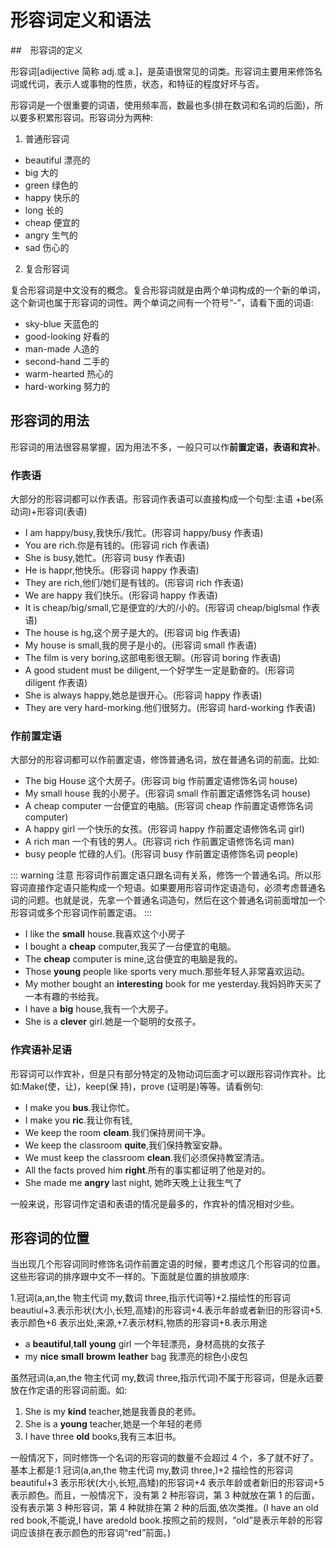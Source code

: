 # 形容词定义和语法

##　形容词的定义

形容词[adijective 简称 adj.或 a.]，是英语很常见的词类。形容词主要用来修饰名词或代词，表示人或事物的性质，状态，和特征的程度好坏与否。

形容词是一个很重要的词语，使用频率高，数最也多(排在数词和名词的后面)，所以要多积累形容词。形容词分为两种:

1. 普通形容词

- beautiful 漂亮的
- big 大的
- green 绿色的
- happy 快乐的
- long 长的
- cheap 便宜的
- angry 生气的
- sad 伤心的

2. 复合形容词

复合形容词是中文没有的概念。复合形容词就是由两个单词构成的一个新的单词，这个新词也属于形容词的词性。两个单词之间有一个符号“-”，请看下面的词语:

- sky-blue 天蓝色的
- good-looking 好看的
- man-made 人造的
- second-hand 二手的
- warm-hearted 热心的
- hard-working 努力的

## 形容词的用法

形容词的用法很容易掌握，因为用法不多，一般只可以作**前置定语，表语和宾补**。

### 作表语

大部分的形容词都可以作表语。形容词作表语可以直接构成一个句型:主语 +be(系动词)+形容词(表语)

- I am happy/busy,我快乐/我忙。(形容词 happy/busy 作表语)
- You are rich.你是有钱的。(形容词 rich 作表语)
- She is busy,她忙。(形容词 busy 作表语)
- He is happr,他快乐。(形容词 happy 作表语)
- They are rich,他们/她们是有钱的。(形容词 rich 作表语)
- We are happy 我们快乐。(形容词 happy 作表语)
- It is cheap/big/small,它是便宜的/大的/小的。(形容词 cheap/biglsmal 作表语)
- The house is hg,这个房子是大的。(形容词 big 作表语)
- My house is small,我的房子是小的。(形容词 small 作表语)
- The film is very boring,这部电影很无聊。(形容词 boring 作表语)
- A good student must be diligent,一个好学生一定是勤奋的。(形容词 diligent 作表语)
- She is always happy,她总是很开心。(形容词 happy 作表语)
- They are very hard-morking.他们很努力。(形容词 hard-working 作表语)

### 作前置定语

大部分的形容词都可以作前置定语，修饰普通名词，放在普通名词的前面。比如:

- The big House 这个大房子。(形容词 big 作前置定语修饰名词 house)
- My small house 我的小房子。(形容词 small 作前置定语修饰名词 house)
- A cheap computer 一台便宜的电脑。(形容词 cheap 作前置定语修饰名词 computer)
- A happy girl 一个快乐的女孩。(形容词 happy 作前置定语修饰名词 girl)
- A rich man 一个有钱的男人。(形容词 rich 作前置定语修饰名词 man)
- busy people 忙碌的人们。(形容词 busy 作前置定语修饰名词 people)

::: warning 注意
形容词作前置定语只跟名词有关系，修饰一个普通名词。所以形容词直接作定语只能构成一个短语。如果要用形容词作定语造句，必须考虑普通名词的问题。也就是说，先拿一个普通名词造句，然后在这个普通名词前面增加一个形容词或多个形容词作前置定语。
:::

- I like the **small** house.我喜欢这个小房子
- I bought a **cheap** computer,我买了一台便宜的电脑。
- The **cheap** computer is mine,这台便宜的电脑是我的。
- Those **young** people like sports very much.那些年轻人非常喜欢运动。
- My mother bought an **interesting** book for me yesterday.我妈妈昨天买了一本有趣的书给我。
- I have a **big** house,我有一个大房子。
- She is a **clever** girl.她是一个聪明的女孩子。

### 作宾语补足语

形容词可以作宾补，但是只有部分特定的及物动词后面才可以跟形容词作宾补。比如:Make(使，让)，keep(保
持)，prove (证明是)等等。请看例句:

- I make you **bus**.我让你忙。
- I make you **ric**.我让你有钱,
- We keep the room **cleam**.我们保持房间干净。
- We keep the classroom **quite**,我们保持教室安静。
- We must keep the classroom **clean**.我们必须保持教室清洁。
- All the facts proved him **right**.所有的事实都证明了他是对的。
- She made me **angry** last night, 她昨天晚上让我生气了

一般来说，形容词作定语和表语的情况是最多的，作宾补的情况相对少些。

## 形容词的位置

当出现几个形容词同时修饰名词作前置定语的时候，要考虑这几个形容词的位置。这些形容词的排序跟中文不一样的。下面就是位置的排放顺序:

1.冠词(a,an,the 物主代词 my,数词 three,指示代词等)+2.描绘性的形容词 beautiul+3.表示形状(大小,长短,高矮)的形容词+4.表示年龄或者新旧的形容词+5.表示颜色+6 表示出处,来源,+7.表示材料,物质的形容词+8.表示用途

- a **beautiful**,**tall** **young** girl 一个年轻漂亮，身材高挑的女孩子
- my **nice** **small** **browm** **leather** bag 我漂亮的棕色小皮包

虽然冠词(a,an,the 物主代词 my,数词 three,指示代词)不属于形容词，但是永远要放在作定语的形容词前面。如:

1. She is my **kind** teacher,她是我善良的老师。
2. She is a **young** teacher,她是一个年轻的老师
3. I have three **old** books,我有三本旧书。

一般情况下，同时修饰一个名词的形容词的数量不会超过 4 个，多了就不好了。基本上都是:1 冠词(a,an,the 物主代词 my,数词 three,)+2 描绘性的形容词 beautiful+3 表示形状(大小,长短,高矮)的形容词+4 表示年龄或者新旧的形容词+5 表示颜色。而且，一般情况下，没有第 2 种形容词，第 3 种就放在第 1 的后面，没有表示第 3 种形容词，第 4 种就排在第 2 种的后面,依次类推。(I have an old red book,不能说,I have aredold book.按照之前的规则，“old”是表示年龄的形容词应该排在表示颜色的形容词“red”前面。)
